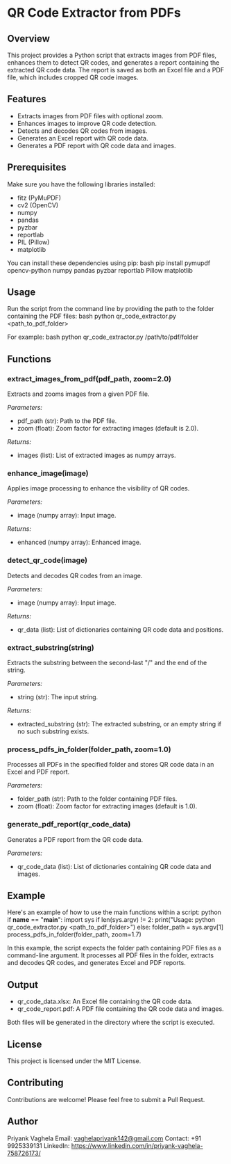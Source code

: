 # QR Code Extractor from PDFs

## Overview
This project provides a Python script that extracts images from PDF files, enhances them to detect QR codes, and generates a report containing the extracted QR code data. The report is saved as both an Excel file and a PDF file, which includes cropped QR code images.

## Features
- Extracts images from PDF files with optional zoom.
- Enhances images to improve QR code detection.
- Detects and decodes QR codes from images.
- Generates an Excel report with QR code data.
- Generates a PDF report with QR code data and images.

## Prerequisites
Make sure you have the following libraries installed:
- fitz (PyMuPDF)
- cv2 (OpenCV)
- numpy
- pandas
- pyzbar
- reportlab
- PIL (Pillow)
- matplotlib

You can install these dependencies using pip:
bash
pip install pymupdf opencv-python numpy pandas pyzbar reportlab Pillow matplotlib


## Usage
Run the script from the command line by providing the path to the folder containing the PDF files:
bash
python qr_code_extractor.py <path_to_pdf_folder>

For example:
bash
python qr_code_extractor.py /path/to/pdf/folder


## Functions

### extract_images_from_pdf(pdf_path, zoom=2.0)
Extracts and zooms images from a given PDF file.

*Parameters:*
- pdf_path (str): Path to the PDF file.
- zoom (float): Zoom factor for extracting images (default is 2.0).

*Returns:*
- images (list): List of extracted images as numpy arrays.

### enhance_image(image)
Applies image processing to enhance the visibility of QR codes.

*Parameters:*
- image (numpy array): Input image.

*Returns:*
- enhanced (numpy array): Enhanced image.

### detect_qr_code(image)
Detects and decodes QR codes from an image.

*Parameters:*
- image (numpy array): Input image.

*Returns:*
- qr_data (list): List of dictionaries containing QR code data and positions.

### extract_substring(string)
Extracts the substring between the second-last "/" and the end of the string.

*Parameters:*
- string (str): The input string.

*Returns:*
- extracted_substring (str): The extracted substring, or an empty string if no such substring exists.

### process_pdfs_in_folder(folder_path, zoom=1.0)
Processes all PDFs in the specified folder and stores QR code data in an Excel and PDF report.

*Parameters:*
- folder_path (str): Path to the folder containing PDF files.
- zoom (float): Zoom factor for extracting images (default is 1.0).

### generate_pdf_report(qr_code_data)
Generates a PDF report from the QR code data.

*Parameters:*
- qr_code_data (list): List of dictionaries containing QR code data and images.

## Example
Here's an example of how to use the main functions within a script:
python
if __name__ == "__main__":
    import sys
    if len(sys.argv) != 2:
        print("Usage: python qr_code_extractor.py <path_to_pdf_folder>")
    else:
        folder_path = sys.argv[1]
        process_pdfs_in_folder(folder_path, zoom=1.7)


In this example, the script expects the folder path containing PDF files as a command-line argument. It processes all PDF files in the folder, extracts and decodes QR codes, and generates Excel and PDF reports.

## Output
- qr_code_data.xlsx: An Excel file containing the QR code data.
- qr_code_report.pdf: A PDF file containing the QR code data and images.

Both files will be generated in the directory where the script is executed.

## License
This project is licensed under the MIT License.

## Contributing
Contributions are welcome! Please feel free to submit a Pull Request.

## Author
Priyank Vaghela
Email: vaghelapriyank142@gmail.com
Contact: +91 9925339131
LinkedIn: https://www.linkedin.com/in/priyank-vaghela-758726173/
